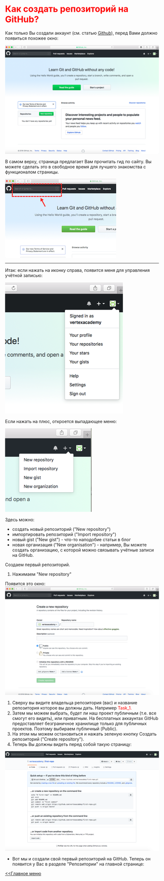 # <span style="color:red"> Как создать репозиторий на GitHub?</span>

Как только Вы создали аккаунт (см. статью [Github](./github.md)), перед Вами должно появиться похожее окно:

![1.png](./assets/1.png)

В самом верху, страница предлагает Вам прочитать гид по сайту. Вы можете сделать это в свободное время для лучшего знакомства с функционалом страницы.

![2.png](./assets/2.png)
___

Итак: если нажать на иконку справа, появится меня для управления учётной записью:

![5.png](./assets/5.png)

Если нажать на плюс, откроется выпадающее меню:

![6.png](./assets/6.png)

Здесь можно:

+ создать новый репозиторий ("New repository")
+ импортировать репозиторий ("Import repository")
+ новый gist ("New gist") - что-то наподобие статьи в блог
+ новая организация ("New organisation") - например, Вы можете создать организацию, с которой можно связывать учётные записи на GitHub.
  
Создаем первый репозиторий.

1. Нажимаем "New repository"

Появится это окно:
![9.webp](./assets/9.webp)

1. Сверху вы видите владельца репозитория (вас) и название репозитория которое вы должны дать. Например <span style="color:red">Task_1.</span>
2. Затем мы можем выбрать, будет ли наш проект публичным (т.е. все смогут его видеть), или приватным. На бесплатных аккаунтах GitHub предоставляет безграничное хранилище только для публичных проектов. Поэтому выбираем публичный (Public).
3. На этом мы можем остановиться и нажать зеленую кнопку Создать репозиторий ("Create repository").
4. Теперь Вы должны видеть перед собой такую страницу:

![10.png](./assets/10.png)

+ Вот мы и создали свой первый репозиторий на GitHub. Теперь он появится у Вас в разделе "Репозитории" на главной странице:

[<<Главное меню](./readme.md)
